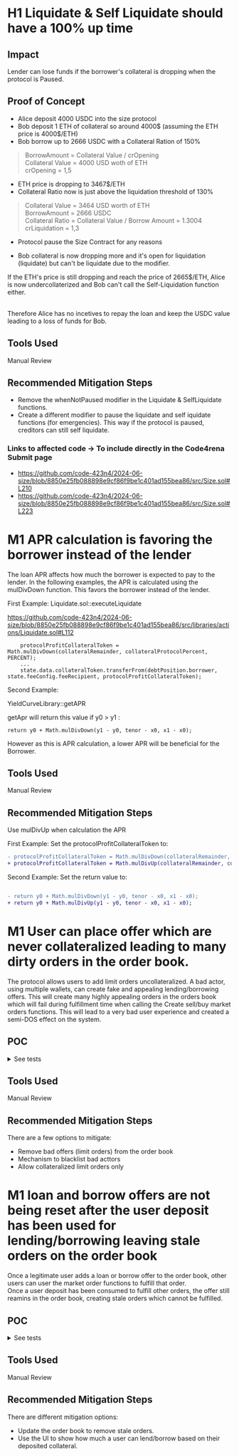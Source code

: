 # H1 Liquidate & Self Liquidate should have a 100% up time

## Impact
Lender can lose funds if the borrower's collateral is dropping when the protocol is Paused.  

## Proof of Concept

* Alice deposit 4000 USDC into the size protocol<br>
* Bob deposit 1 ETH of collateral so around 4000$ (assuming the ETH price is 4000$/ETH)<br>
* Bob borrow up to 2666 USDC with a Collateral Ration of 150% <br>
> BorrowAmount = Collateral Value / crOpening  <br>
> Collateral Value = 4000 USD woth of ETH <br>
> crOpening = 1,5 <br>

* ETH price is dropping to 3467$/ETH
* Collateral Ratio now is just above the liquidation threshold of 130% <br>
> Collateral Value = 3464 USD worth of ETH <br>
> BorrowAmount = 2666 USDC <br> 
> Collateral Ratio =  Collateral Value / Borrow Amount = 1.3004 <br>
> crLiquidation = 1,3 <br>

* Protocol pause the Size Contract for any reasons

* Bob collateral is now dropping more and it's open for liquidation (liquidate) but can't be liquidate due to the modifier.

If the ETH's price is still dropping and reach the price of 2665$/ETH, Alice is now undercollaterized and Bob can't call the Self-Liquidation function either. <br><br>

Therefore Alice has no incetives to repay the loan and keep the USDC value leading to a loss of funds for Bob. 



## Tools Used

Manual Review

## Recommended Mitigation Steps

* Remove the whenNotPaused modifier in the Liquidate & SelfLiquidate functions.
* Create a different modifier to pause the liquidate and self iquidate functions (for emergencies). This way if the protocol is paused, creditors can still self liquidate. 



### Links to affected code -> To include directly in the Code4rena Submit page
* https://github.com/code-423n4/2024-06-size/blob/8850e25fb088898e9cf86f9be1c401ad155bea86/src/Size.sol#L210
* https://github.com/code-423n4/2024-06-size/blob/8850e25fb088898e9cf86f9be1c401ad155bea86/src/Size.sol#L223





# M1 APR calculation is favoring the borrower instead of the lender 

The loan APR affects how much the borrower is expected to pay to the lender. In the following examples, the APR is calculated using the mulDivDown function. This favors the borrower instead of the lender.

First Example: 
Liquidate.sol::executeLiquidate

https://github.com/code-423n4/2024-06-size/blob/8850e25fb088898e9cf86f9be1c401ad155bea86/src/libraries/actions/Liquidate.sol#L112
```solidity
    protocolProfitCollateralToken = Math.mulDivDown(collateralRemainder, collateralProtocolPercent, PERCENT);
    ...
    state.data.collateralToken.transferFrom(debtPosition.borrower, state.feeConfig.feeRecipient, protocolProfitCollateralToken);
```

Second Example: 

YieldCurveLibrary::getAPR 

getApr will return this value if y0 > y1 : 
```solidity
return y0 + Math.mulDivDown(y1 - y0, tenor - x0, x1 - x0);
```

However as this is APR calculation, a lower APR will be beneficial for the Borrower. 

## Tools Used

Manual Review

## Recommended Mitigation Steps

Use mulDivUp when calculation the APR

First Example: 
Set the protocolProfitCollateralToken to:

```diff
- protocolProfitCollateralToken = Math.mulDivDown(collateralRemainder, collateralProtocolPercent, PERCENT);
+ protocolProfitCollateralToken = Math.mulDivUp(collateralRemainder, collateralProtocolPercent, PERCENT);  
```



Second Example: 
Set the return value to:    
```diff

- return y0 + Math.mulDivDown(y1 - y0, tenor - x0, x1 - x0);
+ return y0 + Math.mulDivUp(y1 - y0, tenor - x0, x1 - x0);

``` 




# M1 User can place offer which are never collateralized leading to many dirty orders in the order book.
The protocol allows users to add limit orders uncollateralized. A bad actor, using multiple wallets, can create fake and appealing lending/borrowing offers. This will create many highly appealing orders in the orders book which will fail during fulfillment time when calling the Create sell/buy market orders functions. This will lead to a very bad user experience and created a semi-DOS effect on the system. 


## POC
<details><summary>  See tests </summary>
  



```solidity
function test_limit_order_not_backed_by_collateral_failing() public{
      
      _deposit(bob, weth, 100e18);
      _deposit(candy, weth, 100e18);
      console.log("Alice places an order in the order book. Uncollateralized.");
      _buyCreditLimit(alice, block.timestamp + 365 days, YieldCurveHelper.pointCurve(365 days, 0.03e18));


      uint256 amount = 100e6;
      uint256 tenor = 365 days;

      uint256 futureValue = Math.mulDivUp(amount, (PERCENT + 0.03e18), PERCENT);


      bool result = false;
      console.log("Bob tries to fulfill Alice's order, operation fails dues to lack of deposit from Alice.");
      vm.prank(bob);
      try size.sellCreditMarket(
         SellCreditMarketParams({
               lender: alice,
               creditPositionId: RESERVED_ID,
               amount: amount,
               tenor: tenor,
               deadline: block.timestamp,
               maxAPR: type(uint256).max,
               exactAmountIn: false
         })
      ){
         result=true;
      }
      catch{
         result=false;
      }
      assertEq(result,false);

      console.log("Candy tries to fulfill the order. fails as well. ");
      vm.prank(candy);
      try size.sellCreditMarket(
         SellCreditMarketParams({
               lender: alice,
               creditPositionId: RESERVED_ID,
               amount: amount,
               tenor: tenor,
               deadline: block.timestamp,
               maxAPR: type(uint256).max,
               exactAmountIn: false
         })
      ){
         result=true;
      }
      catch{
         result=false;
      }
      assertEq(result,false);



   }
```
</details>

## Tools Used

Manual Review

## Recommended Mitigation Steps
There are a few options to mitigate:
- Remove bad offers (limit orders) from the order book
- Mechanism to blacklist bad acttors
- Allow collateralized limit orders only


# M1 loan and borrow offers are not being reset after the user deposit has been used for lending/borrowing leaving stale orders on the order book
Once a legitimate user adds a loan or borrow offer to the order book, other users can user the market order functions to fulfill that order.<br> Once a user deposit has been consumed to fulfill other orders, the offer still reamins in the order book, creating stale orders which cannot be fulfilled. 

## POC

<details><summary>  See tests </summary>

```solidity
 function test_orders_not_being_cleared_after_fulfillment_failing()public{
      _deposit(alice, usdc, 150e6);
      _deposit(bob, weth, 200e18);
      _deposit(candy, weth, 200e18);

      assertEq(_state().alice.user.loanOffer.isNull(),true);

      console.log("Alice places a lending offer in the order book.");
      _buyCreditLimit(alice, block.timestamp + 365 days, YieldCurveHelper.pointCurve(365 days, 0.03e18));
      
      assertEq(_state().alice.user.loanOffer.isNull(),false);

      uint256 amount = 100e6;
      uint256 tenor = 365 days;

      uint256 futureValue = Math.mulDivUp(amount, (PERCENT + 0.03e18), PERCENT);

      bool result = false;
      console.log("Bob tries to fulfill Alice's order, operation should complete successfully");
      vm.prank(bob);
      try size.sellCreditMarket(
         SellCreditMarketParams({
               lender: alice,
               creditPositionId: RESERVED_ID,
               amount: amount,
               tenor: tenor,
               deadline: block.timestamp,
               maxAPR: type(uint256).max,
               exactAmountIn: false
         })
      ){
         result=true;
      }
      catch Error(string memory reason){
         console.log(reason);
         result=false;
      }
      assertEq(result,true);
      console.log("Order is still in Alice's state reflecting in the order book");
      assertEq(_state().alice.user.loanOffer.isNull(),false);


      console.log("Candy tries to fulfill Alice's order as he sees it in the order book. Operation should fail with insufficient amount error");
      vm.prank(candy);
      try size.sellCreditMarket(
         SellCreditMarketParams({
               lender: alice,
               creditPositionId: RESERVED_ID,
               amount: amount,
               tenor: tenor,
               deadline: block.timestamp,
               maxAPR: type(uint256).max,
               exactAmountIn: false
         })
      ){
         result=true;
      }
      catch Error(string memory reason){
         console.log(reason);
         result=false;
      }
      assertEq(result,false);



   }
```
</details>

## Tools Used

Manual Review

## Recommended Mitigation Steps
There are different mitigation options:
- Update the order book to remove stale orders.
- Use the UI to show how much a user can lend/borrow based on their deposited collateral.
